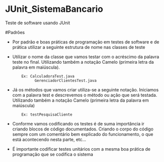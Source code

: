 # JUnit_SistemaBancario
Teste de software usando JUnit


#Padrões

- Por padrão e boas práticas de programação em testes de software e de prática utilizar a seguinte estrutura de nome nas classes de teste

- Utilizar o nome da classe que vamos testar com o acréscimo da palavra teste no final. Utilizando também a notação Camelo (primeira letra da palavra em maiúscula).

          Ex: CalculadoraTest.java
                GerenciadorClientesTest.java

- Já os métodos que vamos criar utiliza-se a seguinte notação. Iniciamos com a palavra test e descrevemos o método ou ação que será testada. Utilizando também a notação Camelo (primeira letra da palavra em maiúscula)

          Ex: testPesquisaCliente

- Conforme vamos codificando os testes é de suma importância ir criando blocos de código documentados. Criando o corpo do código sempre com um comentário bem explicado do funcionamento, o que está acontecendo nesta parte, etc…

- É importante codificar testes unitários com a mesma boa prática de programação que se codifica o sistema


